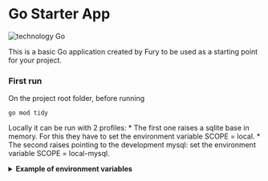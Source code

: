# Go Starter App

![technology Go](https://img.shields.io/badge/technology-go-blue.svg)

This is a basic Go application created by Fury to be used as a starting point for your project.

### First run


On the project root folder, before running

    go mod tidy
    
Locally it can be run with 2 profiles:
    * The first one raises a sqlite base in memory. For this they have to set the environment variable SCOPE = local.
    * The second raises pointing to the development mysql: set the environment variable SCOPE = local-mysql.
    <details><summary><b>Example of environment variables</b></summary>

    SCOPE=local-mysql;DB_MYSQL_DESAENV04_PMDEV_PMDEV_WPROD=**<YOUR_DB_PASSWORD>**;DB_MYSQL_DESAENV04_PMDEV_PMDEV_WPROD_USERNAME=**<YOUR_DB_USER>**;DB_MYSQL_DESAENV04_PMDEV_PMDEV_ENDPOINT=proxysql.master.meliseginf.com:6612
    </details>

Then you can run it with the command

    cd cmd/app
    go run main.go

or

    fury run

And check http://localhost:8080/ping to verify it's running.

To run the automated tests you can use

    go test ./...

or

    fury test